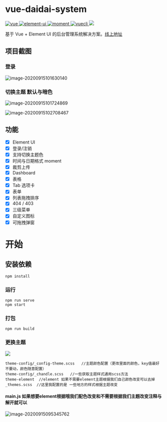 # vue-daidai-system
<a href="https://github.com/vuejs/vue">
    <img src="https://img.shields.io/badge/vue-2.6.11-brightgreen.svg" alt="vue">
  </a>
  <a href="https://github.com/ElemeFE/element">
    <img src="https://img.shields.io/badge/element--ui-2.13.2-brightgreen.svg" alt="element-ui">
  </a>
  <a href="http://momentjs.cn/">
    <img src="https://img.shields.io/badge/moment-2.28.0-green" alt="moment">
  </a>
  <a href="https://cli.vuejs.org/config/">
    <img src="https://img.shields.io/badge/vuecli-4-green" alt="vuecli">
  </a>
  <a href="https://www.npmjs.com/package/vue-cropperjs">
    <img src="https://img.shields.io/badge/vue--cropperjs-4.1.0-brightgreen">
  </a>


基于 Vue + Element UI 的后台管理系统解决方案。[线上地址](http://www.daidaibg.com/vue-daidai-system)


## 项目截图

###  登录

![image-20200915101630140](http://www.daidaibg.com/imgs/login.png)



### 切换主题 默认与暗色

![image-20200915101724869](http://www.daidaibg.com/imgs/defaut.png)

![image-20200915102708467](http://www.daidaibg.com/imgs/black.png)

## 功能

-   [x] Element UI
-   [x] 登录/注销
-   [x] 支持切换主题色
-   [x] 时间与日期格式 moment
-   [x] 裁剪上传
-   [x] Dashboard
-   [x] 表格
-   [x] Tab 选项卡
-   [x] 表单
-   [x] 列表拖拽排序
-   [x] 404 / 403
-   [x] 三级菜单
-   [x] 自定义图标
-   [x] 可拖拽弹窗

# 开始
## 安装依赖
```
npm install
```

### 运行
```
npm run serve
npm start 
```

### 打包
```
npm run build
```


### 更换主题

![](http://www.daidaibg.com/imgs/dark.png)



```
theme-config/_config-theme.scss   //主题颜色配置（更改里面的颜色，key值最好不要动，颜色随意配置）
theme-config/_chandle.scss   //一些获取主题样式通用scss方法
theme-element  //element 如果不需要element主题根据我们自己颜色改变可以去掉
_themes.scss  //这里我配置的是 一些地方的样式根据主题改变
```



#### main.js  如果想要element根据哦我们配色改变和不需要根据我们主题改变注释与解开就可以

![image-20200915095345762](C:\Users\刘小呆\AppData\Roaming\Typora\typora-user-images\image-20200915095345762.png)







